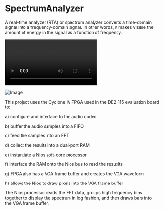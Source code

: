 # SpectrumAnalyzer

A real-time analyzer (RTA) or spectrum analyzer converts a time-domain signal into a frequency-domain signal. In other words, it makes visible the amount of energy in the signal as a function of frequency.

![Link_to_video](https://github.com/delhatch/Spectrum/blob/master/A_Example_video_music_short.mp4)

![Image](https://github.com/delhatch/Spectrum/blob/master/screenshot.JPG)

This project uses the Cyclone IV FPGA used in the DE2-115 evaluation board to:

a) configure and interface to the audio codec

b) buffer the audio samples into a FIFO

c) feed the samples into an FFT

d) collect the results into a dual-port RAM

e) instantiate a Nios soft-core processor

f) interface the RAM onto the Nios bus to read the resuslts

g) FPGA also has a VGA frame buffer and creates the VGA waveform

h) allows the Nios to draw pixels into the VGA frame buffer

The Nios processor reads the FFT data, groups high frequency bins together to display the spectrum in log fashion, and then draws bars into the VGA frame buffer.

